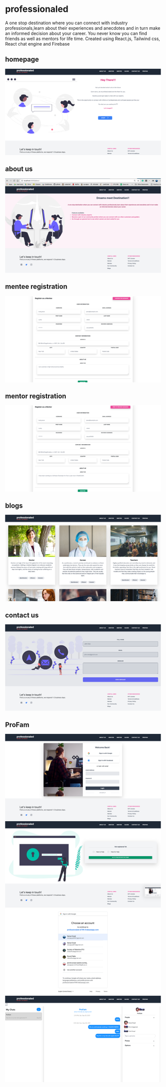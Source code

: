 # professionaled

A one stop destination where you can connect with industry professionals,learn about their experiences and anecdotes and in turn make an informed decision about your career. You never know you can find friends as well as mentors for life time.
Created using React.js, Tailwind css, React chat engine and  Firebase

## homepage
![](src/components/images/1.png)

## about us
![](src/components/images/10.png)


## mentee registration
![](src/components/images/3.png)
## mentor registration
![](src/components/images/2.png)
## blogs
![](src/components/images/4.png)
## contact us
![](src/components/images/5.png)
## ProFam
![](src/components/images/6.png)
![](src/components/images/7.png)
![](src/components/images/8.png)
![](src/components/images/9.png)


